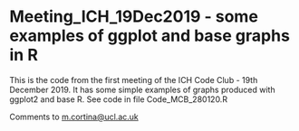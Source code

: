 # Meeting_ICH_19Dec2019 - some examples of ggplot and base graphs in R

This is the code from the first meeting of the ICH Code Club - 19th December 2019. It has some simple examples of graphs produced with ggplot2 and base R. See code in file Code_MCB_280120.R

Comments to m.cortina@ucl.ac.uk

